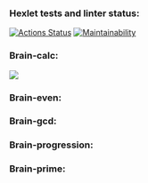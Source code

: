 ### Hexlet tests and linter status:
[![Actions Status](https://github.com/Lithit/python-project-lvl1/workflows/hexlet-check/badge.svg)](https://github.com/Lithit/python-project-lvl1/actions)
[![Maintainability](https://api.codeclimate.com/v1/badges/879e96a1639d96cbceb1/maintainability)](https://codeclimate.com/github/Lithit/python-project-lvl1/maintainability)

### Brain-calc:
<a href="https://asciinema.org/a/3oK4pv4KHaBN8KPVbelqsgveD" target="_blank"><img src="https://asciinema.org/a/3oK4pv4KHaBN8KPVbelqsgveD.svg" /></a>

### Brain-even:
### Brain-gcd:
### Brain-progression:
### Brain-prime:
